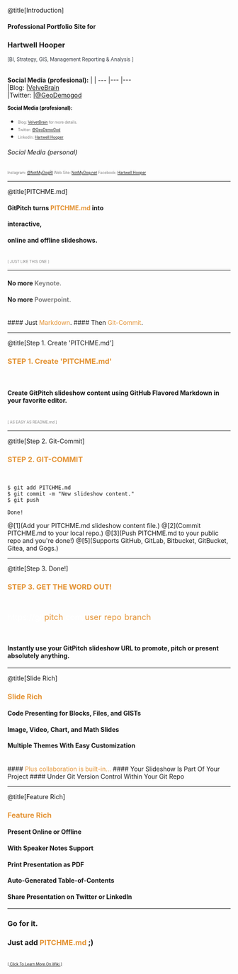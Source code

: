 @title[Introduction]

#### Professional Portfolio Site for 
### Hartwell Hooper

<span style="color: #363b44; font-size: 80%">[BI, Strategy, GIS, Management Reporting & Analysis ]</span>
<br><br>

**Social Media (profesional):**   	|   	|
---	|---	|---	
   	|Blog:  	|[VelveBrain](http://velvetbrain.net)    	
   	|Twitter:  	|[@GeoDemogod](https://twitter.com/geodemogod)   	

<span style="font-size:0.8em; color:black; text-align:left">**Social Media (profesional):**
* <span style="font-size:0.6em; color:gray">Blog: [VelvetBrain](http://velvetbrain.net) for more details.</span>
* <span style="font-size:0.6em; color:gray">Twitter: [@GeoDemoGod](https://twitter.com/geodemogod)</span>
* <span style="font-size:0.6em; color:gray">LinkedIn: [Hartwell Hooper](https://www.linkedin.com/in/hartwell-hooper/) </span>

###### Social Media (personal)
<span style="font-size:0.6em; color:gray">Instagram: [@NotMyDogRI](https://www.instagram.com/notmydogri/?hl=en) </span>
<span style="font-size:0.6em; color:gray">Web Site: [NotMyDog.net](http://www.notmydog.net) </span>
<span style="font-size:0.6em; color:gray">Facebook: [Hartwell Hooper](https://www.facebook.com/hartwell.hooper) </span>


---
@title[PITCHME.md]

#### GitPitch turns <span style="color: #e49436; text-transform: none">PITCHME.md</span> into
#### interactive,
#### online and offline slideshows.
<br>
<span style="color:gray; font-size:0.6em;">[ JUST LIKE THIS ONE ]</span>

---

#### No more <span style="color: gray">Keynote.</span>
#### No more <span style="color: gray">Powerpoint.</span>
<br>
#### Just <span style="color: #e49436">Markdown</span>.
#### Then <span style="color: #e49436">Git-Commit</span>.

---
@title[Step 1. Create 'PITCHME.md']

### <span style="color: #e49436">STEP 1. Create 'PITCHME.md'</span>
<br>

#### Create GitPitch slideshow content using GitHub Flavored Markdown in your favorite editor.

<br>
<span style="color:gray; font-size:0.6em;">[ AS EASY AS README.md ]</span>

---
@title[Step 2. Git-Commit]

### <span style="color: #e49436">STEP 2. GIT-COMMIT</span>
<br>

```shell
$ git add PITCHME.md
$ git commit -m "New slideshow content."
$ git push

Done!

```

@[1](Add your PITCHME.md slideshow content file.)
@[2](Commit PITCHME.md to your local repo.)
@[3](Push PITCHME.md to your public repo and you're done!)
@[5](Supports GitHub, GitLab, Bitbucket, GitBucket, Gitea, and Gogs.)

---
@title[Step 3. Done!]

### <span style="color: #e49436">STEP 3. GET THE WORD OUT!</span>

<br>

<span style="font-size: 1.3em;"><span style="color:white">htt</span><span style="color:white">ps://git</span><span style="color: #e49436">pitch</span><span style="color: white">.com/<span style="color: #e49436">user</span>/<span style="color: #e49436">repo</span>/<span style="color: #e49436">branch</span></span>

<br>

#### Instantly use your GitPitch slideshow URL to promote, pitch or present absolutely anything.

---
@title[Slide Rich]

### <span style="color: #e49436">Slide Rich</span>

#### Code Presenting for Blocks, Files, and GISTs
#### Image, Video, Chart, and Math Slides
#### Multiple Themes With Easy Customization
<br>
#### <span style="color: #e49436">Plus collaboration is built-in...</span>
#### Your Slideshow Is Part Of Your Project
#### Under Git Version Control Within Your Git Repo

---

@title[Feature Rich]

### <span style="color: #e49436">Feature Rich</span>

#### Present Online or Offline
#### With Speaker Notes Support
#### Print Presentation as PDF
#### Auto-Generated Table-of-Contents
#### Share Presentation on Twitter or LinkedIn

---

### Go for it.
### Just add <span style="color: #e49436; text-transform: none">PITCHME.md</span> ;)
<br>
<a style="font-size:0.6em;" href="https://github.com/gitpitch/gitpitch/wiki">[ Click To Learn More On Wiki ]</a>

